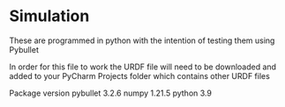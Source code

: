 # Simulation
These are programmed in python with the intention of testing them using Pybullet

In order for this file to work the URDF file will need to be downloaded and added to your PyCharm Projects folder which contains other URDF files

Package version
pybullet 3.2.6
numpy 1.21.5
python 3.9